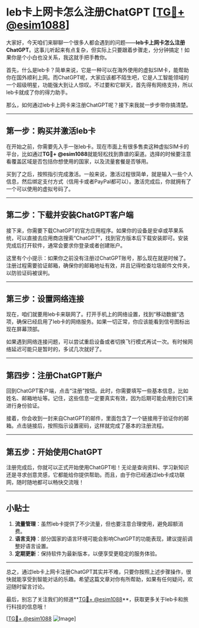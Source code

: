 # leb卡上网卡怎么注册ChatGPT [[TG💪+ @esim1088](https://t.me/s/esim1088)]

大家好，今天咱们来聊聊一个很多人都会遇到的问题——**leb卡上网卡怎么注册ChatGPT**。这事儿听起来有点复杂，但实际上只要跟着步骤走，分分钟搞定！如果你是个小白也没关系，我这就手把手教你。

首先，什么是leb卡？简单来说，它是一种可以在海外使用的虚拟SIM卡，能帮助你在国外顺利上网。而ChatGPT呢，大家应该都不陌生吧，它是人工智能领域的一个超级明星，功能强大到让人惊叹。不过要和它聊天，首先得有网络支持，所以leb卡就成了你的得力助手。

那么，如何通过leb卡上网卡来注册ChatGPT呢？接下来我就一步步带你搞清楚。

---

## 第一步：购买并激活leb卡

在开始之前，你需要先入手一张leb卡。现在市面上有很多售卖这种虚拟SIM卡的平台，比如通过**TG💪+ @esim1088**就能轻松找到靠谱的渠道。选择的时候要注意看覆盖区域是否包括你想使用的国家，以及流量套餐是否够用。

买到了之后，按照指引完成激活。一般来说，激活过程很简单，就是输入一些个人信息，然后绑定支付方式（信用卡或者PayPal都可以）。激活完成后，你就拥有了一个可以使用的虚拟号码了。

---

## 第二步：下载并安装ChatGPT客户端

接下来，你需要下载ChatGPT的官方应用程序。如果你的设备是安卓或苹果系统，可以直接去应用商店搜索“ChatGPT”，找到官方版本后下载安装即可。安装完成后打开软件，通常会要求你登录或者创建账户。

这里有个小提示：如果你之前没有注册过ChatGPT账号，那么现在就是时候了。注册过程需要验证邮箱，确保你的邮箱地址有效，并且记得检查垃圾邮件文件夹，以防验证码被误判。

---

## 第三步：设置网络连接

现在，咱们就要用leb卡来联网了。打开手机上的网络设置，找到“移动数据”选项，确保已经启用了leb卡的网络服务。如果一切正常，你应该能看到信号图标出现在屏幕顶部。

如果遇到网络连接问题，可以尝试重启设备或者切换飞行模式再试一次。有时候网络延迟可能只是暂时的，多试几次就好了。

---

## 第四步：注册ChatGPT账户

回到ChatGPT客户端，点击“注册”按钮。此时，你需要填写一些基本信息，比如姓名、邮箱地址等。记住，这些信息一定要真实有效，因为后期可能会用到它们来进行身份验证。

接着，你会收到一封来自ChatGPT的邮件，里面包含了一个链接用于验证你的邮箱。点击链接后，按照指示设置密码，这样就完成了基本的注册流程。

---

## 第五步：开始使用ChatGPT

注册完成后，你就可以正式开始使用ChatGPT啦！无论是查询资料、学习新知识还是寻求创意灵感，它都能给你提供帮助。而且，由于你已经通过leb卡成功联网，随时随地都可以畅快交流哦！

---

## 小贴士

1. **流量管理**：虽然leb卡提供了不少流量，但也要注意合理使用，避免超额消费。
2. **语言支持**：部分国家的语言环境可能会影响ChatGPT的功能表现，建议提前调整好语言设置。
3. **定期更新**：保持软件为最新版本，以便享受更稳定的服务体验。

---

总之，通过leb卡上网卡注册ChatGPT其实并不难，只要你按照上述步骤操作，很快就能享受到智能对话的乐趣。希望这篇文章对你有所帮助，如果有任何疑问，欢迎随时留言讨论。

最后，别忘了关注我们的频道**[TG💪+ @esim1088](https://t.me/s/esim1088)**，获取更多关于leb卡和旅行科技的信息哦！

[[TG💪+ @esim1088](https://t.me/s/esim1088) ![Image](https://i.postimg.cc/4NQfJmqS/Snipaste-2025-05-13-00-14-12.png)]